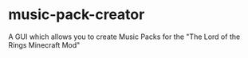 # music-pack-creator
A GUI which allows you to create  Music Packs for the "The Lord of the Rings Minecraft Mod"
